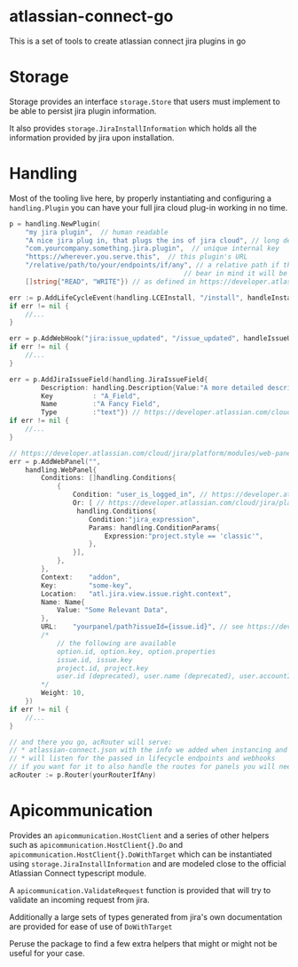 # atlassian-connect-go

This is a set of tools to create atlassian connect jira plugins in go

# Storage

Storage provides an interface `storage.Store` that users must implement to be able to persist jira plugin information.

It also provides `storage.JiraInstallInformation` which holds all the information provided by jira upon installation.

# Handling

Most of the tooling live here, by properly instantiating and configuring a `handling.Plugin` you can have your
full jira cloud plug-in working in no time.

```go
p = handling.NewPlugin(
    "my jira plugin",  // human readable
    "A nice jira plug in, that plugs the ins of jira cloud", // long description
    "com.yourcompany.something.jira.plugin",  // unique internal key
    "https://wherever.you.serve.this",  // this plugin's URL
    "/relative/path/to/your/endpoints/if/any", // a relative path if this is not served at the base
                                            // bear in mind it will be automatically added to your paths in the following steps 
    []string{"READ", "WRITE"}) // as defined in https://developer.atlassian.com/cloud/jira/platform/scopes/

err := p.AddLifeCycleEvent(handling.LCEInstall, "/install", handleInstallFunc)
if err != nil {
    //...
}

err = p.AddWebHook("jira:issue_updated", "/issue_updated", handleIssueUpdated)
if err != nil {
    //...
}

err = p.AddJiraIssueField(handling.JiraIssueField{
        Description: handling.Description{Value:"A more detailed description"},
	    Key          : "A_Field",
	    Name         :"A Fancy Field",
	    Type         :"text"}) // https://developer.atlassian.com/cloud/jira/platform/modules/issue-field/
if err != nil {
    //...
}

// https://developer.atlassian.com/cloud/jira/platform/modules/web-panel/
err = p.AddWebPanel("",
    handling.WebPanel{
		Conditions: []handling.Conditions{
            {
                Condition: "user_is_logged_in", // https://developer.atlassian.com/cloud/jira/platform/modules/single-condition/
                Or: [ // https://developer.atlassian.com/cloud/jira/platform/modules/composite-condition/
                 handling.Conditions{
                    Condition:"jira_expression",
                    Params: handling.ConditionParams{
                        Expression:"project.style == 'classic'",
                    },
                }],
            },
        },
		Context:    "addon",
		Key:        "some-key",
		Location:   "atl.jira.view.issue.right.context",
		Name: Name{
			Value: "Some Relevant Data",
		},
        URL:    "yourpanel/path?issueId={issue.id}", // see https://developer.atlassian.com/cloud/jira/platform/context-parameters/
        /*
            // the following are available
            option.id, option.key, option.properties
            issue.id, issue.key
            project.id, project.key
            user.id (deprecated), user.name (deprecated), user.accountId
        */
		Weight: 10,
	})
if err != nil {
    //...
}

// and there you go, acRouter will serve:
// * atlassian-connect.json with the info we added when instancing and all the extra config
// * will listen for the passed in lifecycle endpoints and webhooks
// if you want for it to also handle the routes for panels you will need to add the paths yourself
acRouter := p.Router(yourRouterIfAny)

```

# Apicommunication

Provides an `apicommunication.HostClient` and a series of other helpers such as `apicommunication.HostClient{}.Do`
and `apicommunication.HostClient{}.DoWithTarget` which can be instantiated using `storage.JiraInstallInformation` 
and are modeled close to the official Atlassian Connect typescript module.

A `apicommunication.ValidateRequest` function is provided that will try to validate an incoming request from jira.

Additionally a large sets of types generated from jira's own documentation are provided for ease of use of `DoWithTarget`

Peruse the package to find a few extra helpers that might or might not be useful for your case.